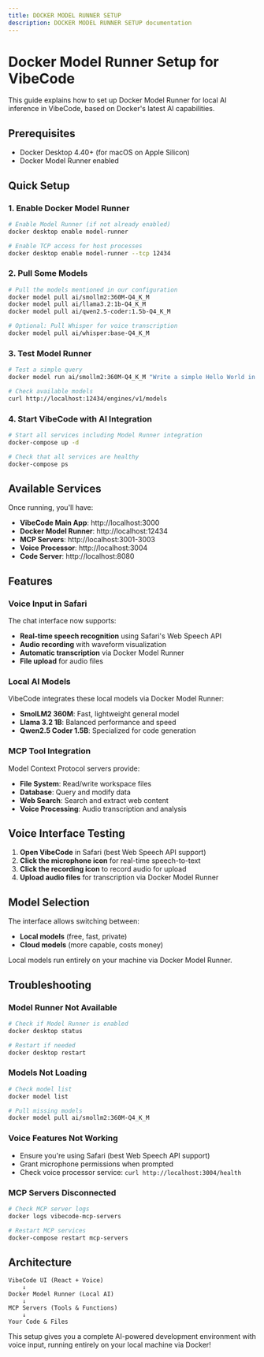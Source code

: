 ```yaml
---
title: DOCKER MODEL RUNNER SETUP
description: DOCKER MODEL RUNNER SETUP documentation
---
```


# Docker Model Runner Setup for VibeCode

This guide explains how to set up Docker Model Runner for local AI inference in VibeCode, based on Docker's latest AI capabilities.

## Prerequisites

- Docker Desktop 4.40+ (for macOS on Apple Silicon)
- Docker Model Runner enabled

## Quick Setup

### 1. Enable Docker Model Runner

```bash
# Enable Model Runner (if not already enabled)
docker desktop enable model-runner

# Enable TCP access for host processes
docker desktop enable model-runner --tcp 12434
```

### 2. Pull Some Models

```bash
# Pull the models mentioned in our configuration
docker model pull ai/smollm2:360M-Q4_K_M
docker model pull ai/llama3.2:1b-Q4_K_M  
docker model pull ai/qwen2.5-coder:1.5b-Q4_K_M

# Optional: Pull Whisper for voice transcription
docker model pull ai/whisper:base-Q4_K_M
```

### 3. Test Model Runner

```bash
# Test a simple query
docker model run ai/smollm2:360M-Q4_K_M "Write a simple Hello World in JavaScript"

# Check available models
curl http://localhost:12434/engines/v1/models
```

### 4. Start VibeCode with AI Integration

```bash
# Start all services including Model Runner integration
docker-compose up -d

# Check that all services are healthy
docker-compose ps
```

## Available Services

Once running, you'll have:

- **VibeCode Main App**: http://localhost:3000
- **Docker Model Runner**: http://localhost:12434 
- **MCP Servers**: http://localhost:3001-3003
- **Voice Processor**: http://localhost:3004
- **Code Server**: http://localhost:8080

## Features

### Voice Input in Safari

The chat interface now supports:
- **Real-time speech recognition** using Safari's Web Speech API
- **Audio recording** with waveform visualization  
- **Automatic transcription** via Docker Model Runner
- **File upload** for audio files

### Local AI Models

VibeCode integrates these local models via Docker Model Runner:
- **SmolLM2 360M**: Fast, lightweight general model
- **Llama 3.2 1B**: Balanced performance and speed
- **Qwen2.5 Coder 1.5B**: Specialized for code generation

### MCP Tool Integration

Model Context Protocol servers provide:
- **File System**: Read/write workspace files
- **Database**: Query and modify data
- **Web Search**: Search and extract web content
- **Voice Processing**: Audio transcription and analysis

## Voice Interface Testing

1. **Open VibeCode** in Safari (best Web Speech API support)
2. **Click the microphone icon** for real-time speech-to-text
3. **Click the recording icon** to record audio for upload
4. **Upload audio files** for transcription via Docker Model Runner

## Model Selection

The interface allows switching between:
- **Local models** (free, fast, private)
- **Cloud models** (more capable, costs money)

Local models run entirely on your machine via Docker Model Runner.

## Troubleshooting

### Model Runner Not Available
```bash
# Check if Model Runner is enabled
docker desktop status

# Restart if needed
docker desktop restart
```

### Models Not Loading
```bash
# Check model list
docker model list

# Pull missing models
docker model pull ai/smollm2:360M-Q4_K_M
```

### Voice Features Not Working
- Ensure you're using Safari (best Web Speech API support)
- Grant microphone permissions when prompted
- Check voice processor service: `curl http://localhost:3004/health`

### MCP Servers Disconnected
```bash
# Check MCP server logs
docker logs vibecode-mcp-servers

# Restart MCP services
docker-compose restart mcp-servers
```

## Architecture

```
VibeCode UI (React + Voice)
    ↓
Docker Model Runner (Local AI)
    ↓  
MCP Servers (Tools & Functions)
    ↓
Your Code & Files
```

This setup gives you a complete AI-powered development environment with voice input, running entirely on your local machine via Docker! 